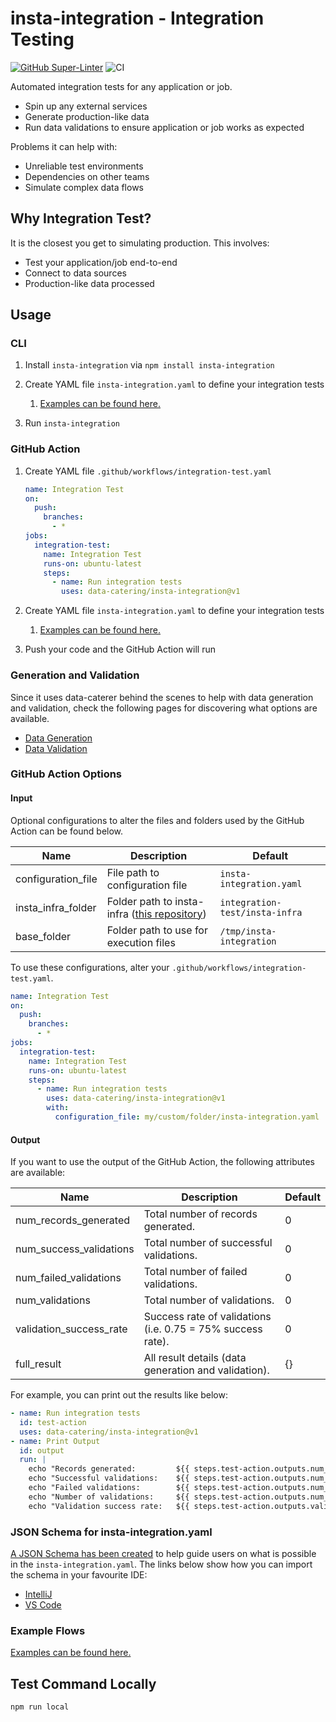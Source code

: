 # insta-integration - Integration Testing

[![GitHub Super-Linter](https://github.com/actions/insta-integration/actions/workflows/linter.yml/badge.svg)](https://github.com/super-linter/super-linter)
![CI](https://github.com/actions/insta-integration/actions/workflows/ci.yml/badge.svg)

Automated integration tests for any application or job.

- Spin up any external services
- Generate production-like data
- Run data validations to ensure application or job works as expected

Problems it can help with:

- Unreliable test environments
- Dependencies on other teams
- Simulate complex data flows

## Why Integration Test?

It is the closest you get to simulating production. This involves:

- Test your application/job end-to-end
- Connect to data sources
- Production-like data processed

## Usage

### CLI

1. Install `insta-integration` via `npm install insta-integration`
1. Create YAML file `insta-integration.yaml` to define your integration tests

   1. [Examples can be found here.](example)

1. Run `insta-integration`

### GitHub Action

1. Create YAML file `.github/workflows/integration-test.yaml`

   ```yaml
   name: Integration Test
   on:
     push:
       branches:
         - *
   jobs:
     integration-test:
       name: Integration Test
       runs-on: ubuntu-latest
       steps:
         - name: Run integration tests
           uses: data-catering/insta-integration@v1
   ```

1. Create YAML file `insta-integration.yaml` to define your integration tests

   1. [Examples can be found here.](example)

1. Push your code and the GitHub Action will run

### Generation and Validation

Since it uses data-caterer behind the scenes to help with data generation and
validation, check the following pages for discovering what options are
available.

- [Data Generation](https://data.catering/setup/generator/data-generator/)
- [Data Validation](https://data.catering/setup/validation/)

### GitHub Action Options

#### Input

Optional configurations to alter the files and folders used by the GitHub Action
can be found below.

| Name               | Description                                                                                  | Default                        |
| ------------------ | -------------------------------------------------------------------------------------------- | ------------------------------ |
| configuration_file | File path to configuration file                                                              | `insta-integration.yaml`       |
| insta_infra_folder | Folder path to insta-infra ([this repository](https://github.com/data-catering/insta-infra)) | `integration-test/insta-infra` |
| base_folder        | Folder path to use for execution files                                                       | `/tmp/insta-integration`       |

To use these configurations, alter your
`.github/workflows/integration-test.yaml`.

```yaml
name: Integration Test
on:
  push:
    branches:
      - *
jobs:
  integration-test:
    name: Integration Test
    runs-on: ubuntu-latest
    steps:
      - name: Run integration tests
        uses: data-catering/insta-integration@v1
        with:
          configuration_file: my/custom/folder/insta-integration.yaml
```

#### Output

If you want to use the output of the GitHub Action, the following attributes are
available:

| Name                    | Description                                                 | Default |
| ----------------------- | ----------------------------------------------------------- | ------- |
| num_records_generated   | Total number of records generated.                          | 0       |
| num_success_validations | Total number of successful validations.                     | 0       |
| num_failed_validations  | Total number of failed validations.                         | 0       |
| num_validations         | Total number of validations.                                | 0       |
| validation_success_rate | Success rate of validations (i.e. 0.75 = 75% success rate). | 0       |
| full_result             | All result details (data generation and validation).        | {}      |

For example, you can print out the results like below:

```yaml
- name: Run integration tests
  id: test-action
  uses: data-catering/insta-integration@v1
- name: Print Output
  id: output
  run: |
    echo "Records generated:         ${{ steps.test-action.outputs.num_records_generated }}"
    echo "Successful validations:    ${{ steps.test-action.outputs.num_success_validations }}"
    echo "Failed validations:        ${{ steps.test-action.outputs.num_failed_validations }}"
    echo "Number of validations:     ${{ steps.test-action.outputs.num_validations }}"
    echo "Validation success rate:   ${{ steps.test-action.outputs.validation_success_rate }}"
```

### JSON Schema for insta-integration.yaml

[A JSON Schema has been created](schema/insta-integration-config-latest.json) to
help guide users on what is possible in the `insta-integration.yaml`. The links
below show how you can import the schema in your favourite IDE:

- [IntelliJ](https://www.jetbrains.com/help/idea/json.html#ws_json_schema_add_custom)
- [VS Code](https://code.visualstudio.com/docs/languages/json#_json-schemas-and-settings)

### Example Flows

[Examples can be found here.](example)

## Test Command Locally

```shell
npm run local
```
